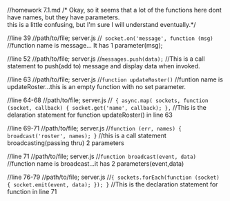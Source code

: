 //homework 7.1.md
/* Okay, so it seems that a lot of the functions here dont have names, but they have parameters.  
this is a little confusing, but I'm sure I will understand eventually.*/

//line 39
//path/to/file; server.js
//``` socket.on('message', function (msg)```
//function name is message... It has 1 parameter(msg);

//line 52
//path/to/file; server.js
//```messages.push(data);```
//This is a call statement to push(add to) message and display data when invoked.

//line 63
//path/to/file; server.js
//```function updateRoster()``` 
//funtion name is updateRoster...this is an empty function with no set parameter.

//line 64-68
//path/to/file; server.js
//``` {
  async.map(
    sockets,
    function (socket, callback) {
      socket.get('name', callback);
    },```
//This is the delaration statement for function updateRoster() in line 63

//line 69-71
//path/to/file; server.js
//```function (err, names) {
      broadcast('roster', names);
    }```
//this is a call statement broadcasting(passing thru) 2 parameters

//line 71
//path/to/file; server.js
//```function broadcast(event, data)```
//function name is broadcast...it has 2 parameters(event,data)

//line 76-79
//path/to/file; server.js
//```{
  sockets.forEach(function (socket) {
    socket.emit(event, data);
  });
}```
//This is the declaration statement for function in line 71